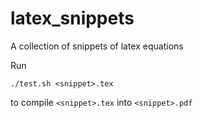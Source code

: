 # latex_snippets
A collection of snippets of latex equations

Run 
```
./test.sh <snippet>.tex 
```
to compile `<snippet>.tex` into `<snippet>.pdf`
